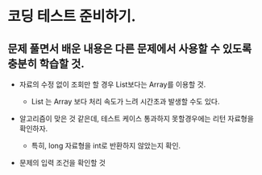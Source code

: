# 코딩 테스트 준비하기. 
## 문제 풀면서 배운 내용은 다른 문제에서 사용할 수 있도록 충분히 학습할 것.  

- 자료의 수정 없이 조회만 할 경우 List보다는 Array를 이용할 것.
    - List 는 Array 보다 처리 속도가 느려 시간초과 발생할 수도 있다. 

- 알고리즘이 맞은 것 같은데, 테스트 케이스 통과하지 못할경우에는 리턴 자료형을 확인하자.
    - 특히, long 자료형을 int로 반환하지 않았는지 확인.
    
- 문제의 입력 조건을 확인할 것
